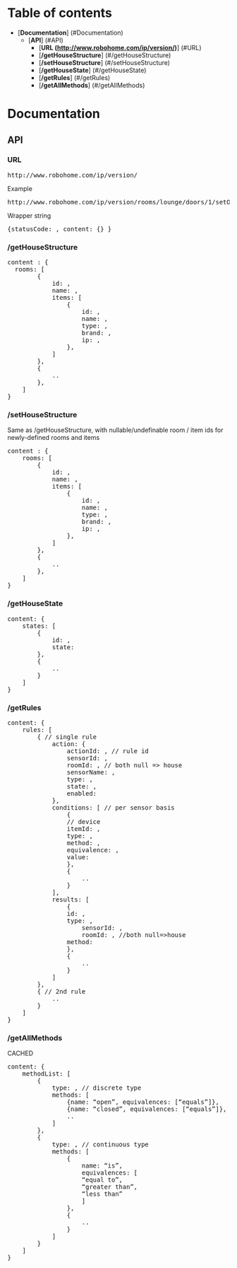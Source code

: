 
# Table of contents

- [**Documentation**] (#Documentation)
    - [**API**] (#API)
        - [**URL (http://www.robohome.com/ip/version/)**] (#URL)
        - [**/getHouseStructure**] (#/getHouseStructure)
        - [**/setHouseStructure**] (#/setHouseStructure)
        - [**/getHouseState**] (#/getHouseState)
        - [**/getRules**] (#/getRules)
        - [**/getAllMethods**] (#/getAllMethods)

# Documentation

## API

### URL
<pre>
http://www.robohome.com/ip/version/
</pre>

<p>Example</p>
<pre>
http://www.robohome.com/ip/version/rooms/lounge/doors/1/setOpen?percentage=50
</pre>

<p>Wrapper string</p>
<pre>
{statusCode: <statusCode>, content: {} }
</pre>

### /getHouseStructure
<pre>
content : {
  rooms: [
		{
			id: <roomId1 (int)>,
			name: <roomName (string)>,
			items: [
				{
					id: <itemId (int)>,
					name: <itemName (string)>,
					type: <itemType (string)>,
					brand: <itemBrand (string)>,
					ip: <itemIP (string)>,
				},
			]
		},
		{
			..
		},
	]
}
</pre>

### /setHouseStructure
Same as /getHouseStructure, with nullable/undefinable room / item ids for newly-defined rooms and items

<pre>
content : {
	rooms: [
		{
			id: <roomId1 (int)>,
			name: <roomName (string)>,
			items: [
				{
					id: <itemId (int / JS undefined)>,
					name: <itemName (string)>,
					type: <itemType (string)>,
					brand: <itemBrand (string)>,
					ip: <itemIP (string)>,
				},
			]
		},
		{
			..
		},
	]
}
</pre>

### /getHouseState
<pre>
content: {
	states: [
		{
			id: <id (int)>,
			state: <state (int)>
		},
		{
			..
		}
	]
}
</pre>

### /getRules
<pre>
content: {
	rules: [
		{ // single rule
			action: {
				actionId: <ruleId>, // rule id
				sensorId: <itemId (int)>,
				roomId: <roomId (int)>, // both null => house
				sensorName: <name (string)>,
				type: <itemType / time passes (string)>,
				state: <itemState (int) -- triggering state>,
				enabled: <true/false (bool)>
			},
			conditions: [ // per sensor basis
				{
				// device
				itemId: <itemId (int)>,
				type: <itemType (string)>,
				method: <function (noargs)>,
				equivalence: <gt/lt/eq (string)>,
				value: <number/bool/time (long)>
				},
				{
					..
				}
			],
			results: [
				{
				id: <itemId (int)>,
				type: <itemType (string)>,
					sensorId: <itemId (int)>,
					roomId: <roomId (int)>, //both null=>house
				method: <function (noargs, void)>
				},
				{
					..
				}
			]
		},
		{ // 2nd rule
			..
		}
	]
}
</pre>


### /getAllMethods
CACHED

<pre>
content: {
	methodList: [
		{
			type: <itemType (string)>, // discrete type
			methods: [
				{name: “open”, equivalences: [“equals”]},
				{name: “closed”, equivalences: [“equals”]},
				..
			]
		},
		{
			type: <temperature (string)>, // continuous type
			methods: [
				{
					name: “is”,
					equivalences: [
					“equal to”,
					“greater than”,
					“less than”
					]
				},
				{
					..
				}
			]
		}
	]
}
</pre>

